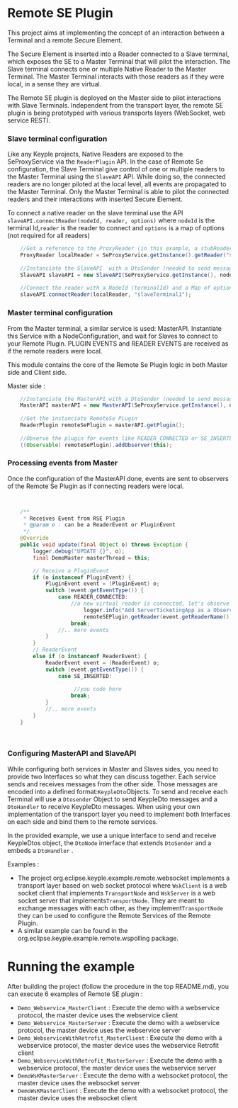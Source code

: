 # Remote SE Plugin

This project aims at implementing the concept of an interaction between a Terminal and a remote Secure Element. 

The Secure Element is inserted into a Reader connected to a Slave terminal, which exposes the SE to a Master Terminal that will pilot the interaction. The Slave terminal connects one or multiple Native Reader to the Master Terminal. The Master Terminal interacts with those readers as if they were local, in a sense they are virtual.  

The Remote SE plugin is deployed on the Master side to pilot interactions with Slave Terminals. Independent from the transport layer, the remote SE plugin is being prototyped with various transports layers (WebSocket, web service REST). 


### Slave terminal configuration

Like any Keyple projects, Native Readers are exposed to the SeProxyService via the ```ReaderPlugin``` API. In the case of Remote Se configuration, the Slave Terminal give control of one or multiple readers to the Master Terminal using the ```SlaveAPI``` API. While doing so, the connected readers are no longer piloted at the local level, all events are propagated to the Master Terminal. Only the Master Terminal is able to pilot the connected readers and their interactions with inserted Secure Element.  

To connect a native reader on the slave terminal use the API ```slaveAPI.connectReader(nodeId, reader, options)``` where ```nodeId``` is the terminal Id,```reader``` is the reader to connect and ```options``` is a map of options (not required for all readers)
```java
    //Get a reference to the ProxyReader (in this example, a stubReader)
    ProxyReader localReader = SeProxyService.getInstance().getReader("stubReaderTest");
    
    //Instanciate the SlaveAPI  with a DtoSender (needed to send message to Master, see below)
    SlaveAPI slaveAPI = new SlaveAPI(SeProxyService.getInstance(), node);
    
    //Connect the reader with a NodeId (terminalId) and a Map of options
    slaveAPI.connectReader(localReader, "slaveTerminal1");

```

### Master terminal configuration

From the Master terminal, a similar service is used: MasterAPI. Instantiate this Service with a NodeConfiguration, and wait for Slaves to connect to your Remote Plugin. PLUGIN EVENTS and READER EVENTS are received as if the remote readers were local.

This module contains the core of the Remote Se Plugin logic in both Master side and Client side.

Master side : 

```java
    //Instanciate the MasterAPI with a DtoSender (needed to send message to Slave, see below)
    MasterAPI masterAPI = new MasterAPI(SeProxyService.getInstance(), node);
    
    //Get the instanciate RemoteSe PLugin
    ReaderPlugin remoteSePlugin = masterAPI.getPlugin();
    
    //Observe the plugin for events like READER_CONNECTED or SE_INSERTED 
    ((Observable) remoteSePlugin).addObserver(this);

``` 


### Processing events from Master


Once the configuration of the MasterAPI done, events are sent to observers of the Remote Se Plugin as if connecting readers were local. 

```java

    
    /**
     * Receives Event from RSE Plugin
     * @param o : can be a ReaderEvent or PluginEvent
     */
    @Override
    public void update(final Object o) throws Exception {
        logger.debug("UPDATE {}", o);
        final DemoMaster masterThread = this;

        // Receive a PluginEvent
        if (o instanceof PluginEvent) {
            PluginEvent event = (PluginEvent) o;
            switch (event.getEventType()) {
                case READER_CONNECTED:
                    //a new virtual reader is connected, let's observe it
                        logger.info("Add ServerTicketingApp as a Observer of RSE reader");
                        remoteSEPlugin.getReader(event.getReaderName()).addObserver(masterThread);
                    break;
                //.. more events
            }
        }
        // ReaderEvent
        else if (o instanceof ReaderEvent) {
            ReaderEvent event = (ReaderEvent) o;
            switch (event.getEventType()) {
                case SE_INSERTED:
                     
                     //you code here
                    break;
            }
            //.. more events
        }
    }
    
    
```

### Configuring MasterAPI and SlaveAPI

While configuring both services in Master and Slaves sides, you need to provide two Interfaces so what they can discuss together. Each service sends and receives messages from the other side. Those messages are encoded into a defined format:```KeypleDto```Objects. To send and receive each Terminal will use a ```Dtosender``` Object to send KeypleDto messages and a ```DtoHandler``` to receive KeypleDto messages. 
When using your own implementation of the transport layer you need to implement both Interfaces on each side and bind them to the remote services. 

In the provided example, we use a unique interface to send and receive KeypleDtos object, the ````DtoNode```` interface that extends ```DtoSender``` and a embeds a ```DtoHandler``` . 

Examples : 
- The project org.eclipse.keyple.example.remote.websocket implements a transport layer based on web socket protocol where ```WskClient``` is a web socket client that implements ```TransportNode``` and ```WskServer``` is a web socket server that implements```TransportNode```. They are meant to exchange messages with each other, as they implement```TransportNode``` they can be used to configure the Remote Services of the Remote Plugin. 
- A similar example can be found in the org.eclipse.keyple.example.remote.wspolling package.


# Running the example

After building the project (follow the procedure in the top README.md), you can execute 6 examples of Remote SE plugin :   
- ``Demo_Webservice_MasterClient`` : Execute the demo with a webservice protocol, the master device uses the webservice client
- ``Demo_Webservice_MasterServer`` : Execute the demo with a webservice protocol, the master device uses the webservice server 
- ``Demo_WebserviceWithRetrofit_MasterClient`` : Execute the demo with a webservice protocol, the master device uses the webservice Retrofit client 
- ``Demo_WebserviceWithRetrofit_MasterServer`` : Execute the demo with a webservice protocol, the master device uses the webservice server
- ``DemoWsKMasterServer`` : Execute the demo with a websocket protocol, the master device uses the websocket server
- ``DemoWsKMasterClient`` : Execute the demo with a websocket protocol, the master device uses the websocket client
